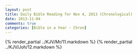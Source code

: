 ```yaml
---
layout: post
title: Daily Bible Reading for Nov 4, 2013 (Chronological)
date: 2013-11-04
comments: true
categories: [Bible in a Year - Chron]
---
```

{% render_partial ../KJV/Mr/11.markdown %}
{% render_partial ../KJV/Joh/12.markdown %}
